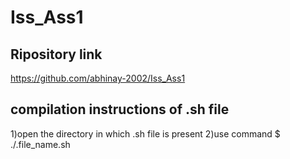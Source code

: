 # Iss_Ass1
## Ripository link
https://github.com/abhinay-2002/Iss_Ass1

## compilation instructions of .sh file
1)open the directory in which .sh file is present
2)use command
$ ./.file_name.sh
